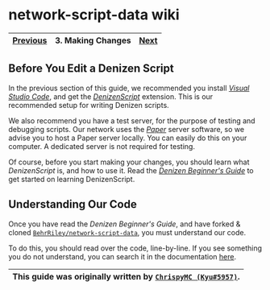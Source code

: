 # network-script-data wiki

| [Previous](./2.setting-up-git.md) | 3. Making Changes | [Next](./4.committing.md) |
|:--------:|:-----------------:|:----:|

## Before You Edit a Denizen Script

In the previous section of this guide, we recommended you install [_Visual Studio Code_](https://code.visualstudio.com/), and get the [_DenizenScript_](https://marketplace.visualstudio.com/items?itemName=DenizenScript.denizenscript) extension. This is our recommended setup for writing Denizen scripts.

We also recommend you have a test server, for the purpose of testing and debugging scripts. Our network uses the [_Paper_](https://papermc.io/) server software, so we advise you to host a Paper server locally. You can easily do this on your computer. A dedicated server is not required for testing.

Of course, before you start making your changes, you should learn what _DenizenScript_ is, and how to use it. Read the [_Denizen Beginner's Guide_](https://guide.denizenscript.com/) to get started on learning DenizenScript.

## Understanding Our Code

Once you have read the _Denizen Beginner's Guide_, and have forked & cloned [`BehrRiley/network-script-data`](https://github.com/BehrRiley/network-script-data), you must understand our code.

To do this, you should read over the code, line-by-line. If you see something you do not understand, you can search it in the documentation [here](https://one.denizenscript.com/denizen/logs).

| This guide was originally written by [`ChrispyMC (Kyu#5957)`](https://github.com/ChrispyMC). |
|:----:|
